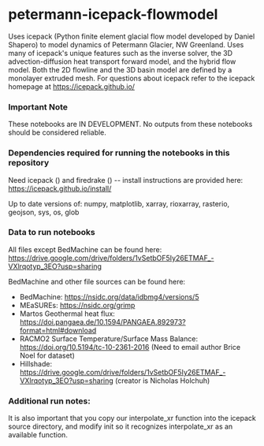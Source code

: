 # petermann-icepack-flowmodel
Uses icepack (Python finite element glacial flow model developed by Daniel Shapero) to model dynamics of Petermann Glacier, NW Greenland. Uses many of icepack's unique features such as the inverse solver, the 3D advection-diffusion heat transport forward model, and the hybrid flow model. Both the 2D flowline and the 3D basin model are defined by a monolayer extruded mesh. For questions about icepack refer to the icepack homepage at https://icepack.github.io/



### Important Note
These notebooks are IN DEVELOPMENT. No outputs from these notebooks should be considered reliable.



### Dependencies required for running the notebooks in this repository
Need icepack () and firedrake () -- install instructions are provided here: https://icepack.github.io/install/

Up to date versions of: numpy, matplotlib, xarray, rioxarray, rasterio, geojson, sys, os, glob



### Data to run notebooks
All files except BedMachine can be found here: https://drive.google.com/drive/folders/1vSetbOF5Iy26ETMAF_-VXlrqotyp_3EO?usp=sharing

BedMachine and other file sources can be found here:

- BedMachine: https://nsidc.org/data/idbmg4/versions/5
- MEaSUREs: https://nsidc.org/grimp
- Martos Geothermal heat flux: https://doi.pangaea.de/10.1594/PANGAEA.892973?format=html#download
- RACMO2 Surface Temperature/Surface Mass Balance: https://doi.org/10.5194/tc-10-2361-2016 (Need to email author Brice Noel for dataset)
- Hillshade: https://drive.google.com/drive/folders/1vSetbOF5Iy26ETMAF_-VXlrqotyp_3EO?usp=sharing (creator is Nicholas Holchuh)



### Additional run notes:
It is also important that you copy our interpolate_xr function into the icepack source directory, and modify init so it recognizes interpolate_xr as an available function.

